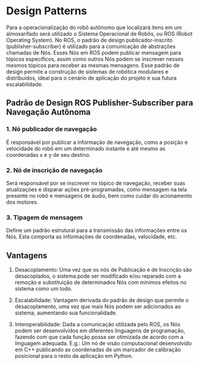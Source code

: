 # Design Patterns

Para a operacionalização do robô autônomo que localizará itens em um almoxarifado será utilizado o Sistema Operacional de Robôs, ou ROS (Robot Operating System). No ROS, o padrão de design publicador-inscrito (publisher-subscriber) é utilizado para a comunicação de abstrações chamadas de Nós. Esses Nós em ROS podem publicar mensagem para tópicos específicos, assim como outros Nós podem se inscrever nesses mesmos tópicos para receber as mesmas mensagens. Esse padrão de design permite a construção de sistemas de robótica modulares e distribuídos, ideal para o cenário de aplicação do projeto e sua futura escalabilidade. 

## Padrão de Design ROS Publisher-Subscriber para Navegação Autônoma

### 1. Nó publicador de navegação

É responsável por publicar a informação de navegação, como a posição e velocidade do robô em um determinado instante e até mesmo as coordenadas x e y de seu destino. 

### 2. Nó de inscrição de navegação

Será responsável por se inscrever no tópico de navegação, receber suas atualizações e disparar ações pré-programadas, como mensagem na tela presente no robô e mensagens de áudio, bem como cuidar do acionamento dos motores.

### 3. Tipagem de mensagem

Define um padrão estrutural para a transmissão das informações entre os Nós. Esta comporta as informações de coordenadas, velocidade, etc.

## Vantagens

1. Desacoplamento: Uma vez que os nós de Publicação e de Inscrição são desacoplados, o sistema pode ser modificado e/ou reparado com a remoção e substituição de determinados Nós com mínimos efeitos no sistema como um todo.

2. Escalabilidade: Vantagem derivada do padrão de design que permite o desacoplamento, uma vez que mais Nós podem ser adicionados ao sistema, aumentando sua funcionalidade.

3. Interoperabilidade: Dada a comunicação utilizada pelo ROS, os Nós podem ser desenvolvidos em diferentes linguagens de programação, fazendo com que cada função possa ser otimizada de acordo com a linguagem adequada. E.g.: Um nó de visão computacional desenvolvido em C++ publicando as coordenadas de um marcador de calibração posicional para o resto da aplicação em Python.
